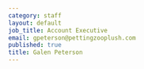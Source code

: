 ```yaml
---
category: staff
layout: default
job_title: Account Executive
email: gpeterson@pettingzooplush.com
published: true
title: Galen Peterson
---
```

